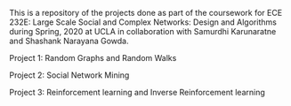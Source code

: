 This is a repository of the projects done as part of the coursework for ECE 232E: Large Scale Social and Complex Networks: Design and Algorithms during Spring, 2020 at UCLA in collaboration with Samurdhi Karunaratne and Shashank Narayana Gowda.  

Project 1: Random Graphs and Random Walks

Project 2: Social Network Mining

Project 3: Reinforcement learning and Inverse Reinforcement learning
